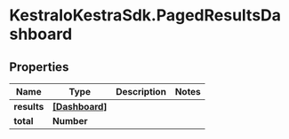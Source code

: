 # KestraIoKestraSdk.PagedResultsDashboard

## Properties

Name | Type | Description | Notes
------------ | ------------- | ------------- | -------------
**results** | [**[Dashboard]**](Dashboard.md) |  | 
**total** | **Number** |  | 


